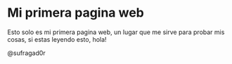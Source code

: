 <h1>Mi primera pagina web</h1>
<p>Esto solo es mi primera pagina web, un lugar que me sirve para probar mis cosas, si estas leyendo esto, hola!</p>
@sufragad0r
